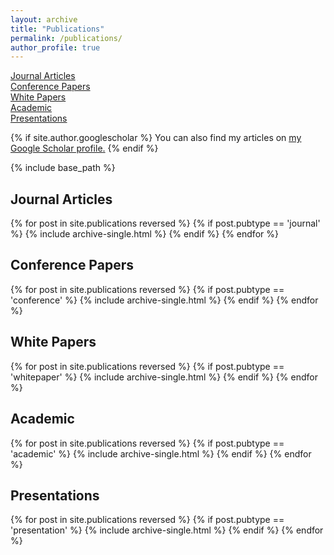 ```yaml
---
layout: archive
title: "Publications"
permalink: /publications/
author_profile: true
---
```


[Journal Articles](#journal-articles)\
[Conference Papers](#conference-papers)\
[White Papers](#white-papers)\
[Academic](#academic)\
[Presentations](#presentations)

{% if site.author.googlescholar %}
  You can also find my articles on <u><a href="{{site.author.googlescholar}}">my Google Scholar profile</a>.</u>
{% endif %}

{% include base_path %}

## Journal Articles
{% for post in site.publications reversed %}
  {% if post.pubtype == 'journal' %}
      {% include archive-single.html %}
  {% endif %}
{% endfor %}


## Conference Papers
{% for post in site.publications reversed %}
  {% if post.pubtype == 'conference' %}
      {% include archive-single.html %}
  {% endif %}
{% endfor %}

## White Papers
{% for post in site.publications reversed %}
  {% if post.pubtype == 'whitepaper' %}
      {% include archive-single.html %}
  {% endif %}
{% endfor %}


## Academic
{% for post in site.publications reversed %}
  {% if post.pubtype == 'academic' %}
      {% include archive-single.html %}
  {% endif %}
{% endfor %}

## Presentations
{% for post in site.publications reversed %}
  {% if post.pubtype == 'presentation' %}
      {% include archive-single.html %}
  {% endif %}
{% endfor %}
